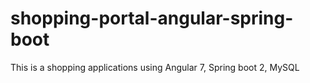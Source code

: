 # shopping-portal-angular-spring-boot

This is a shopping applications using Angular 7, Spring boot 2, MySQL
